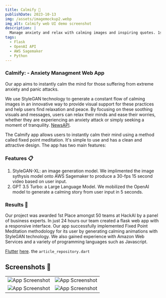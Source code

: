 ```yaml
---
title: Calmify 📰
publishDate: 2023-10-13
img: /assets/imagemockup2.webp
img_alt: Calmify web UI demo screenshot
description: |
  Manage anxiety and relax with calming images and inspiring quotes. 1st Place Hackathon Winner.
tags:
  - Flask
  - OpenAI API
  - AWS Sagemaker
  - Python
---
```

### Calmify: - Anxiety Managment Web App

Our app aims to instantly calm the mind for those suffering from extreme anxiety and panic attacks.

We use StyleGAN technology to generate a constant flow of calming images in an innovative way to provide visual support for these practices and help users find relaxation and peace. By focusing on these soothing visuals and messages, users can relax their minds and ease their worries, whether they are experiencing an anxiety attack or simply seeking a moment of tranquility. [NewsAPI](https://newsapi.org/).

The Calmify app allows users to instantly calm their mind using a method called fixed point meditation. It's simple to use and has a clean and attractive design. The app has two main features:

### Features 📋

1. StyleGAN-XL: an image generation model. We implimented the image sythysis model onto AWS Sagemaker to produce a 30-fps 15 second video based on user input.
2. GPT 3.5 Turbo: a Large Language Model. We mobilized the OpenAI model to generate a calming story from user input in 5 seconds.


### Results 🚀

Our project was awarded 1st Place amongst 50 teams at HackAI by a panel of business experts. In just 24 hours our team created a flask web app with a responsive interface. Our app successfully implemented Fixed Point Meditation methodology for its user by generating calming animations with StyleGAN technology. We also gained experience with Amazon Web Services and a variety of programming languages such as Javascript. 

[Flutter](https://flutter.dev/docs/get-started/install) [here](https://newsapi.org/register).  the `article_repository.dart`

## Screenshots 📸

|                                                    |                                                    |
| -------------------------------------------------- | -------------------------------------------------- |
| ![App Screenshot](https://i.imgur.com/YqjmFJp.png) | ![App Screenshot](https://i.imgur.com/emhLN96.png) |
| ![App Screenshot](https://i.imgur.com/LemDPma.png) | ![App Screenshot](https://i.imgur.com/WMyvXGf.png) |
